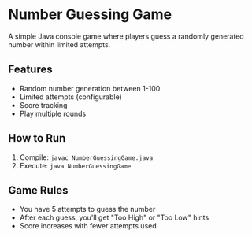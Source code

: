 # Number Guessing Game

A simple Java console game where players guess a randomly generated number within limited attempts.

## Features
- Random number generation between 1-100
- Limited attempts (configurable)
- Score tracking
- Play multiple rounds

## How to Run
1. Compile: `javac NumberGuessingGame.java`
2. Execute: `java NumberGuessingGame`

## Game Rules
- You have 5 attempts to guess the number
- After each guess, you'll get "Too High" or "Too Low" hints
- Score increases with fewer attempts used
